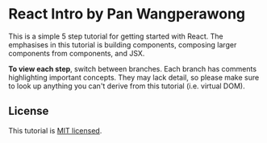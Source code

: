 # React Intro by Pan Wangperawong

This is a simple 5 step tutorial for getting started with React. 
The emphasises in this tutorial is building components, composing larger components from components, and JSX.

**To view each step**, switch between branches. Each branch has comments highlighting important concepts. They may lack detail, so please make sure to look up anything you can't derive from this tutorial (i.e. virtual DOM).

## License
This tutorial is [MIT licensed](https://opensource.org/licenses/MIT).
